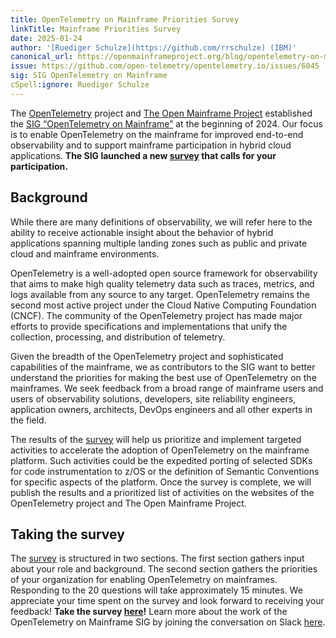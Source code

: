 ```yaml
---
title: OpenTelemetry on Mainframe Priorities Survey
linkTitle: Mainframe Priorities Survey 
date: 2025-01-24
author: '[Ruediger Schulze](https://github.com/rrschulze) (IBM)'
canonical_url: https://openmainframeproject.org/blog/opentelemetry-on-mainframe-priorities-survey/
issue: https://github.com/open-telemetry/opentelemetry.io/issues/6045
sig: SIG OpenTelemetry on Mainframe
cSpell:ignore: Ruediger Schulze
---
```



The [OpenTelemetry](https://opentelemetry.io/) project and
[The Open Mainframe Project](https://openmainframeproject.org/) established the
[SIG “OpenTelemetry on Mainframe”](https://github.com/open-telemetry/sig-mainframe)
at the beginning of 2024. Our focus is to enable OpenTelemetry on the mainframe
for improved end-to-end observability and to support mainframe participation
in hybrid cloud applications. **The SIG launched a new
[survey](https://www.surveymonkey.com/r/HGTD2KJ) that calls for your
participation.**

## Background

While there are many definitions of observability, we will refer here to the
ability to receive actionable insight about the behavior of hybrid applications
spanning multiple landing zones such as public and private cloud and
mainframe environments.

OpenTelemetry is a well-adopted open source framework for observability that
aims to make high quality telemetry data such as traces, metrics, and logs
available from any source to any target. OpenTelemetry remains the second most
active project under the Cloud Native Computing Foundation (CNCF). The community
of the OpenTelemetry project has made major efforts to provide specifications
and implementations that unify the collection, processing, and distribution of
telemetry.

Given the breadth of the OpenTelemetry project and sophisticated capabilities of
the mainframe, we as contributors to the SIG want to better understand the
priorities for making the best use of OpenTelemetry on the mainframes. We seek
feedback from a broad range of mainframe users and users of observability
solutions, developers, site reliability engineers, application owners,
architects, DevOps engineers and all other experts in the field.

The results of the [survey](https://www.surveymonkey.com/r/HGTD2KJ) will help us
prioritize and implement targeted activities to accelerate the adoption of
OpenTelemetry on the mainframe platform. Such activities could be the expedited
porting of selected SDKs for code instrumentation to z/OS or the definition of
Semantic Conventions for specific aspects of the platform. Once the survey is
complete, we will publish the results and a prioritized list of activities on
the websites of the OpenTelemetry project and The Open Mainframe Project.

Taking the survey
-----------------

The [survey](https://www.surveymonkey.com/r/HGTD2KJ) is structured in two
sections. The first section gathers input about your role and background. The
second section gathers the priorities of your organization for enabling
OpenTelemetry on mainframes. Responding to the 20 questions will take
approximately 15 minutes. We appreciate your time spent on the survey and look
forward to receiving your feedback! **Take the survey
[here](https://www.surveymonkey.com/r/HGTD2KJ)!** Learn more about the work of
the OpenTelemetry on Mainframe SIG by joining the conversation on Slack
[here](https://cloud-native.slack.com/archives/C05PXDFTCPJ).
